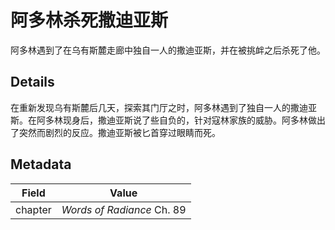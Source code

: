 # 阿多林杀死撒迪亚斯
阿多林遇到了在乌有斯麓走廊中独自一人的撒迪亚斯，并在被挑衅之后杀死了他。

## Details
在重新发现乌有斯麓后几天，探索其门厅之时，阿多林遇到了独自一人的撒迪亚斯。在阿多林现身后，撒迪亚斯说了些自负的，针对寇林家族的威胁。阿多林做出了突然而剧烈的反应。撒迪亚斯被匕首穿过眼睛而死。

## Metadata
| Field | Value |
| ----- | ----- |
| chapter | *Words of Radiance* Ch. 89 |
